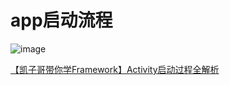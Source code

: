 # app启动流程
![image](https://img-blog.csdnimg.cn/20190423230238475.jpg "")

[【凯子哥带你学Framework】Activity启动过程全解析](https://www.jianshu.com/p/6037f6fda285)

